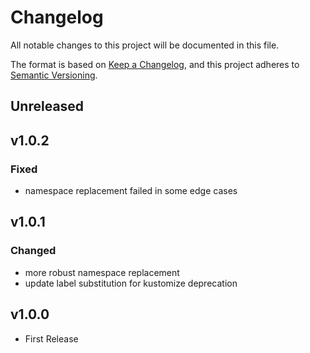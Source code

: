 # Changelog

All notable changes to this project will be documented in this file.

The format is based on [Keep a Changelog](https://keepachangelog.com/en/1.0.0/),
and this project adheres to [Semantic Versioning](https://semver.org/spec/v2.0.0.html).

## Unreleased

## v1.0.2

### Fixed

- namespace replacement failed in some edge cases

## v1.0.1

### Changed

- more robust namespace replacement
- update label substitution for kustomize deprecation

## v1.0.0

- First Release
